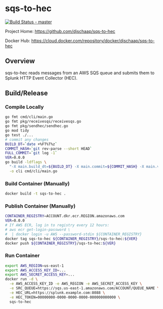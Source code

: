 # sqs-to-hec

[![Build Status - master](https://travis-ci.com/djschaap/sqs-to-hec.svg?branch=master)](https://travis-ci.com/djschaap/sqs-to-hec)

Project Home: https://github.com/djschaap/sqs-to-hec

Docker Hub: https://cloud.docker.com/repository/docker/djschaap/sqs-to-hec

## Overview

sqs-to-hec reads messages from an AWS SQS queue and submits them to
Splunk HTTP Event Collector (HEC).

## Build/Release

### Compile Locally

```bash
go fmt cmd/cli/main.go
go fmt pkg/receivesqs/receivesqs.go
go fmt pkg/sendhec/sendhec.go
go mod tidy
go test ./...
# commit any changes
BUILD_DT=`date +%FT%T%z`
COMMIT_HASH=`git rev-parse --short HEAD`
FULL_COMMIT=`git log -1`
VER=0.0.0
go build -ldflags \
  "-X main.build_dt=${BUILD_DT} -X main.commit=${COMMIT_HASH} -X main.version=${VER}" \
  -o cli cmd/cli/main.go
```

### Build Container (Manually)

```bash
docker build -t sqs-to-hec .
```

### Publish Container (Manually)

```bash
CONTAINER_REGISTRY=ACCOUNT.dkr.ecr.REGION.amazonaws.com
VER=0.0.0
# If AWS ECR, log in to registry every 12 hours:
# aws ecr get-login-password \
#  | docker login -u AWS --password-stdin ${CONTAINER_REGISTRY}
docker tag sqs-to-hec ${CONTAINER_REGISTRY}/sqs-to-hec:${VER}
docker push ${CONTAINER_REGISTRY}/sqs-to-hec:${VER}
```

### Run Container

```bash
export AWS_REGION=us-east-1
export AWS_ACCESS_KEY_ID=...
export AWS_SECRET_ACCESS_KEY=...
docker run -d \
  -e AWS_ACCESS_KEY_ID -e AWS_REGION -e AWS_SECRET_ACCESS_KEY \
  -e SRC_QUEUE=https://sqs.us-east-1.amazonaws.com/ACCOUNT/QUEUE_NAME \
  -e HEC_URL=https://splunk.example.com:8088 \
  -e HEC_TOKEN=00000000-0000-0000-0000-000000000000 \
  sqs-to-hec
```

